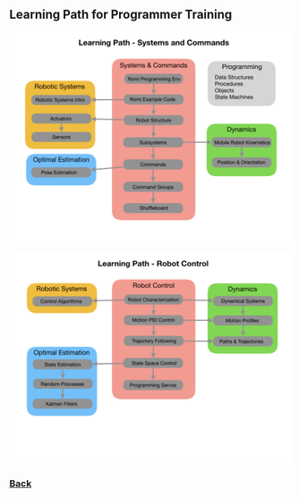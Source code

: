 ## Learning Path for Programmer Training

![Learning Path Systems and Commands](images/FRCConcepts/FRCConcepts.018.jpeg)

![Learning Path Control](images/FRCConcepts/FRCConcepts.019.jpeg)

<h3><span style="float:left">
<a href="index">Back</a></span>
